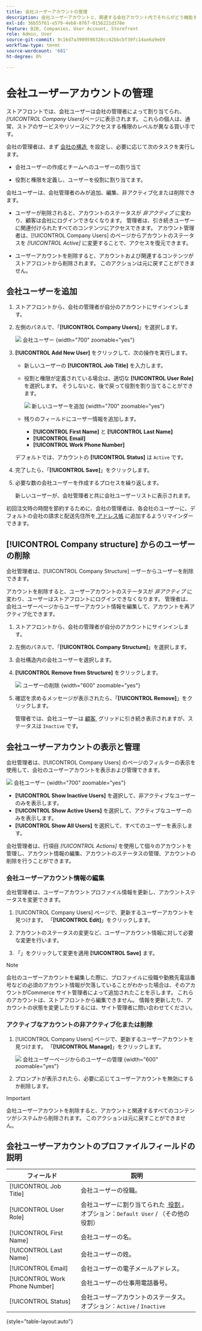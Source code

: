```yaml
---
title: 会社ユーザーアカウントの管理
description: 会社ユーザーアカウントと、関連する会社アカウント内でそれらがどう機能するかについて説明します。
exl-id: 36b55f61-e579-4eb8-8f67-0156221d378e
feature: B2B, Companies, User Account, Storefront
role: Admin, User
source-git-commit: 9c16d7a3909598328cc42bbcbf39fc14ae6a9eb9
workflow-type: tm+mt
source-wordcount: '681'
ht-degree: 0%

---
```


# 会社ユーザーアカウントの管理

ストアフロントでは、会社ユーザーは会社の管理者によって割り当てられ、_[!UICONTROL Company Users]_&#x200B;ページに表示されます。 これらの個人は、通常、ストアのサービスやリソースにアクセスする権限のレベルが異なる買い手です。

会社の管理者は、まず [&#x200B; 会社の構造 &#x200B;](account-company-structure.md) を設定し、必要に応じて次のタスクを実行します。

- 会社ユーザーの作成とチームへのユーザーの割り当て

- 役割と権限を定義し、ユーザーを役割に割り当てます。

会社ユーザーは、会社管理者のみが追加、編集、非アクティブ化または削除できます。

- ユーザーが削除されると、アカウントのステータスが *非アクティブ* に変わり、顧客は会社にログインできなくなります。 管理者は、引き続きユーザーに関連付けられたすべてのコンテンツにアクセスできます。 アカウント管理者は、[!UICONTROL Company Users] のページからアカウントのステータスを *[!UICONTROL Active]* に変更することで、アクセスを復元できます。

- ユーザーアカウントを削除すると、アカウントおよび関連するコンテンツがストアフロントから削除されます。 このアクションは元に戻すことができません。

## 会社ユーザーを追加

1. ストアフロントから、会社の管理者が自分のアカウントにサインインします。

1. 左側のパネルで、「**[!UICONTROL Company Users]**」を選択します。

   ![&#x200B; 会社ユーザー &#x200B;](./assets/company-users-list-storefront.png){width="700" zoomable="yes"}

1. **[!UICONTROL Add New User]** をクリックして、次の操作を実行します。

   - 新しいユーザーの **[!UICONTROL Job Title]** を入力します。

   - 役割と権限が定義されている場合は、適切な **[!UICONTROL User Role]** を選択します。 そうしないと、後で戻って役割を割り当てることができます。

     ![&#x200B; 新しいユーザーを追加 &#x200B;](./assets/company-structure-users-add.png){width="700" zoomable="yes"}

   - 残りのフィールドにユーザー情報を追加します。
      - **[!UICONTROL First Name]** と **[!UICONTROL Last Name]**
      - **[!UICONTROL Email]**
      - **[!UICONTROL Work Phone Number]**

   デフォルトでは、アカウントの **[!UICONTROL Status]** は `Active` です。

1. 完了したら、「**[!UICONTROL Save]**」をクリックします。

1. 必要な数の会社ユーザーを作成するプロセスを繰り返します。

   新しいユーザーが、会社管理者と共に会社ユーザーリストに表示されます。

初回注文時の時間を節約するために、会社の管理者は、各会社のユーザーに、デフォルトの会社の請求と配送先住所を [&#x200B; アドレス帳 &#x200B;](../customers/account-dashboard-address-book.md) に追加するようリマインダーできます。

## [!UICONTROL Company structure] からのユーザーの削除

会社管理者は、[!UICONTROL Company Structure] ーザーからユーザーを削除できます。

アカウントを削除すると、ユーザーアカウントのステータスが *非アクティブ* に変わり、ユーザーはストアフロントにログインできなくなります。
管理者は、会社ユーザーページからユーザーアカウント情報を編集して、アカウントを再アクティブ化できます。

1. ストアフロントから、会社の管理者が自分のアカウントにサインインします。

1. 左側のパネルで、「**[!UICONTROL Company Structure]**」を選択します。

1. 会社構造内の会社ユーザーを選択します。

1. **[!UICONTROL Remove from Structure]** をクリックします。

   ![&#x200B; ユーザーの削除 &#x200B;](./assets/company-structure-delete-user.png){width="600" zoomable="yes"}

1. 確認を求めるメッセージが表示されたら、「**[!UICONTROL Remove]**」をクリックします。

   管理者では、会社ユーザーは [&#x200B; 顧客 &#x200B;](../customers/customers-all.md) グリッドに引き続き表示されますが、ステータスは `Inactive` です。

## 会社ユーザーアカウントの表示と管理

会社管理者は、[!UICONTROL Company Users] のページのフィルターの表示を使用して、会社のユーザーアカウントを表示および管理できます。

![&#x200B; 会社ユーザー &#x200B;](./assets/company-users-list-storefront.png){width="700" zoomable="yes"}

- **[!UICONTROL Show Inactive Users]** を選択して、非アクティブなユーザーのみを表示します。
- **[!UICONTROL Show Active Users]** を選択して、アクティブなユーザーのみを表示します。
- **[!UICONTROL Show All Users]** を選択して、すべてのユーザーを表示します。

会社管理者は、行項目 *[!UICONTROL Actions]* を使用して個々のアカウントを管理し、アカウント情報の編集、アカウントのステータスの管理、アカウントの削除を行うことができます。

### 会社ユーザーアカウント情報の編集

会社管理者は、ユーザーアカウントプロファイル情報を更新し、アカウントステータスを変更できます。

1. [!UICONTROL Company Users] ページで、更新するユーザーアカウントを見つけます。 「**[!UICONTROL Edit]**」をクリックします。

1. アカウントのステータスの変更など、ユーザーアカウント情報に対して必要な変更を行います。

1. 「」をクリックして変更を適用 **[!UICONTROL Save]** ます。

>[!NOTE]
>
>会社のユーザーアカウントを編集した際に、プロファイルに役職や勤務先電話番号などの必須のアカウント情報が欠落していることがわかった場合は、そのアカウントがCommerce サイト管理者によって追加されたことを示します。 これらのアカウントは、ストアフロントから編集できません。 情報を更新したり、アカウントの状態を変更したりするには、サイト管理者に問い合わせてください。

### アクティブなアカウントの非アクティブ化または削除

1. [!UICONTROL Company Users] ページで、更新するユーザーアカウントを見つけます。 「**[!UICONTROL Manage]**」をクリックします。

   ![&#x200B; 会社ユーザーページからのユーザーの管理 &#x200B;](./assets/company-users-manage-storefront.png){width="600" zoomable="yes"}

1. プロンプトが表示されたら、必要に応じてユーザーアカウントを無効にするか削除します。

>[!IMPORTANT]
>
>会社ユーザーアカウントを削除すると、アカウントと関連するすべてのコンテンツがシステムから削除されます。 このアクションは元に戻すことができません。

## 会社ユーザーアカウントのプロファイルフィールドの説明

| フィールド | 説明 |
|--------------------------------|---------------|
| [!UICONTROL Job Title] | 会社ユーザーの役職。 |
| [!UICONTROL User Role] | 会社ユーザーに割り当てられた [&#x200B; 役割 &#x200B;](account-company-roles-permissions.md)。 オプション：`Default User` / （その他の役割） |
| [!UICONTROL First Name] | 会社ユーザーの名。 |
| [!UICONTROL Last Name] | 会社ユーザーの姓。 |
| [!UICONTROL Email] | 会社ユーザーの電子メールアドレス。 |
| [!UICONTROL Work Phone Number] | 会社ユーザーの仕事用電話番号。 |
| [!UICONTROL Status] | 会社ユーザーアカウントのステータス。 オプション：`Active` / `Inactive` |

{style="table-layout:auto"}

